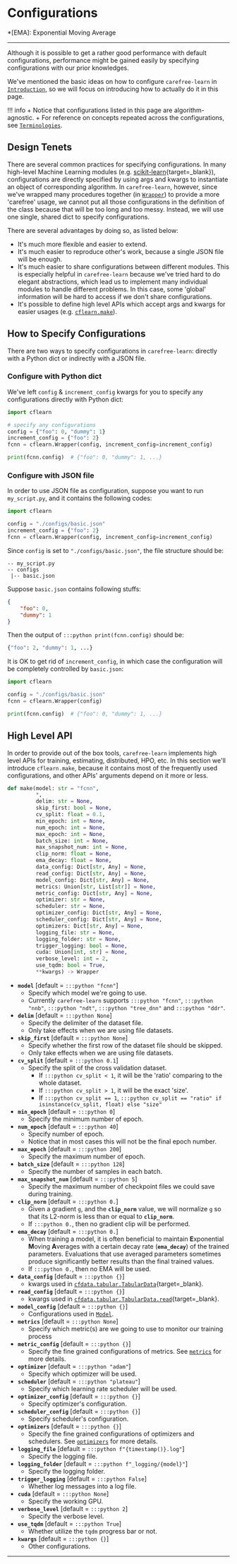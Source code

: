 # Configurations

*[EMA]: Exponential Moving Average

---

Although it is possible to get a rather good performance with default configurations, performance might be gained easily by specifying configurations with our prior knowledges.

We've mentioned the basic ideas on how to configure `carefree-learn` in [`Introduction`](../introduction.md#configurations), so we will focus on introducing how to actually do it in this page. 

!!! info
    + Notice that configurations listed in this page are algorithm-agnostic.
    + For reference on concepts repeated across the configurations, see [`Terminologies`](../introduction.md#terminologies).


## Design Tenets

There are several common practices for specifying configurations. In many high-level Machine Learning modules (e.g. [scikit-learn](https://scikit-learn.org/stable/){target=_blank}), configurations are directly specified by using args and kwargs to instantiate an object of corresponding algorithm. In `carefree-learn`, however, since we've wrapped many procedures together (in [`Wrapper`](../introduction.md#wrapper)) to provide a more 'carefree' usage, we cannot put all those configurations in the definition of the class because that will be too long and too messy. Instead, we will use one single, shared dict to specify configurations.

There are several advantages by doing so, as listed below:

+ It's much more flexible and easier to extend.
+ It's much easier to reproduce other's work, because a single JSON file will be enough.
+ It's much easier to share configurations between different modules. This is especially helpful in `carefree-learn` because we've tried hard to do elegant abstractions, which lead us to implement many individual modules to handle different problems. In this case, some 'global' information will be hard to access if we don't share configurations.
+ It's possible to define high level APIs which accept args and kwargs for easier usages (e.g. [`cflearn.make`](configurations.md#high-level-api)).


## How to Specify Configurations

There are two ways to specify configurations in `carefree-learn`: directly with a Python dict or indirectly with a JSON file.

### Configure with Python dict

We've left `config` & `increment_config` kwargs for you to specify any configurations directly with Python dict:

```python
import cflearn

# specify any configurations
config = {"foo": 0, "dummy": 1}
increment_config = {"foo": 2}
fcnn = cflearn.Wrapper(config, increment_config=increment_config)

print(fcnn.config)  # {"foo": 0, "dummy": 1, ...}
```

### Configure with JSON file

In order to use JSON file as configuration, suppose you want to run `my_script.py`, and it contains the following codes:

```python
import cflearn

config = "./configs/basic.json"
increment_config = {"foo": 2}
fcnn = cflearn.Wrapper(config, increment_config=increment_config)
```

Since `config` is set to `"./configs/basic.json"`, the file structure should be:

```text
-- my_script.py
-- configs
 |-- basic.json
```

Suppose `basic.json` contains following stuffs:

```json
{
    "foo": 0,
    "dummy": 1
}
```

Then the output of `:::python print(fcnn.config)` should be:

```python
{"foo": 2, "dummy": 1, ...}
```

It is OK to get rid of `increment_config`, in which case the configuration will be completely controlled by `basic.json`:

```python
import cflearn

config = "./configs/basic.json"
fcnn = cflearn.Wrapper(config)

print(fcnn.config)  # {"foo": 0, "dummy": 1, ...}
```


## High Level API

In order to provide out of the box tools, `carefree-learn` implements high level APIs for training, estimating, distributed, HPO, etc. In this section we'll introduce `cflearn.make`, because it contains most of the frequently used configurations, and other APIs' arguments depend on it more or less.

```python
def make(model: str = "fcnn",
         *,
         delim: str = None,
         skip_first: bool = None,
         cv_split: float = 0.1,
         min_epoch: int = None,
         num_epoch: int = None,
         max_epoch: int = None,
         batch_size: int = None,
         max_snapshot_num: int = None,
         clip_norm: float = None,
         ema_decay: float = None,
         data_config: Dict[str, Any] = None,
         read_config: Dict[str, Any] = None,
         model_config: Dict[str, Any] = None,
         metrics: Union[str, List[str]] = None,
         metric_config: Dict[str, Any] = None,
         optimizer: str = None,
         scheduler: str = None,
         optimizer_config: Dict[str, Any] = None,
         scheduler_config: Dict[str, Any] = None,
         optimizers: Dict[str, Any] = None,
         logging_file: str = None,
         logging_folder: str = None,
         trigger_logging: bool = None,
         cuda: Union[int, str] = None,
         verbose_level: int = 2,
         use_tqdm: bool = True,
         **kwargs) -> Wrapper
```

+ **`model`** [default = `:::python "fcnn"`]
    + Specify which model we're going to use.
    + Currently `carefree-learn` supports `:::python "fcnn"`, `:::python "nnb"`, `:::python "ndt"`, `:::python "tree_dnn"` and `:::python "ddr"`.
+ **`delim`** [default = `:::python None`]
    + Specify the delimiter of the dataset file.
    + Only take effects when we are using file datasets.
+ **`skip_first`** [default = `:::python None`]
    + Specify whether the first row of the dataset file should be skipped.
    + Only take effects when we are using file datasets.
+ **`cv_split`** [default = `:::python 0.1`]
    + Specify the split of the cross validation dataset.
        + If `:::python cv_split < 1`, it will be the 'ratio' comparing to the whole dataset.
        + If `:::python cv_split > 1`, it will be the exact 'size'.
        + If `:::python cv_split == 1`, `:::python cv_split == "ratio" if isinstance(cv_split, float) else "size"`
+ **`min_epoch`** [default = `:::python 0`]
    + Specify the minimum number of epoch.
+ **`num_epoch`** [default = `:::python 40`]
    + Specify number of epoch. 
    + Notice that in most cases this will not be the final epoch number.
+ **`max_epoch`** [default = `:::python 200`]
    + Specify the maximum number of epoch.
+ **`batch_size`** [default = `:::python 128`]
    + Specify the number of samples in each batch.
+ **`max_snapshot_num`** [default = `:::python 5`]
    + Specify the maximum number of checkpoint files we could save during training.
+ **`clip_norm`** [default = `:::python 0.`]
    + Given a gradient `g`, and the **`clip_norm`** value, we will normalize `g` so that its L2-norm is less than or equal to **`clip_norm`**.
    + If `:::python 0.`, then no gradient clip will be performed.
+ **`ema_decay`** [default = `:::python 0.`]
    + When training a model, it is often beneficial to maintain **E**xponential **M**oving **A**verages with a certain decay rate (**`ema_decay`**) of the trained parameters. Evaluations that use averaged parameters sometimes produce significantly better results than the final trained values.
    + If `:::python 0.`, then no EMA will be used.
+ **`data_config`** [default = `:::python {}`]
    + kwargs used in [`cfdata.tabular.TabularData`](https://github.com/carefree0910/carefree-data/blob/b80baf0bbe4beb4e6b20c6347714df9ee231e669/cfdata/tabular/wrapper.py#L19){target=_blank}.
+ **`read_config`** [default = `:::python {}`]
    + kwargs used in [`cfdata.tabular.TabularData.read`](https://github.com/carefree0910/carefree-data/blob/b80baf0bbe4beb4e6b20c6347714df9ee231e669/cfdata/tabular/wrapper.py#L409){target=_blank}.
+ **`model_config`** [default = `:::python {}`]
    + Configurations used in [`Model`](../introduction.md#model).
+ **`metrics`** [default = `:::python None`]
    + Specify which metric(s) are we going to use to monitor our training process
+ **`metric_config`** [default = `:::python {}`]
    + Specify the fine grained configurations of metrics. See [`metrics`](../introduction.md#metrics) for more details.
+ **`optimizer`** [default = `:::python "adam"`]
    + Specify which optimizer will be used.
+ **`scheduler`** [default = `:::python "plateau"`]
    + Specify which learning rate scheduler will be used.
+ **`optimizer_config`** [default = `:::python {}`]
    + Specify optimizer's configuration.
+ **`scheduler_config`** [default = `:::python {}`]
    + Specify scheduler's configuration.
+ **`optimizers`** [default = `:::python {}`]
    + Specify the fine grained configurations of optimizers and schedulers. See [`optimizers`](../introduction.md#optimizers) for more details.
+ **`logging_file`** [default = `:::python f"{timestamp()}.log"`]
    + Specify the logging file.
+ **`logging_folder`** [default = `:::python f"_logging/{model}"`]
    + Specify the logging folder.
+ **`trigger_logging`** [default = `:::python False`]
    + Whether log messages into a log file.
+ **`cuda`** [default = `:::python None`]
    + Specify the working GPU.
+ **`verbose_level`** [default = `:::python 2`]
    + Specify the verbose level.
+ **`use_tqdm`** [default = `:::python True`]
    + Whether utilize the `tqdm` progress bar or not.
+ **`kwargs`** [default = `:::python {}`]
    + Other configurations.


---
